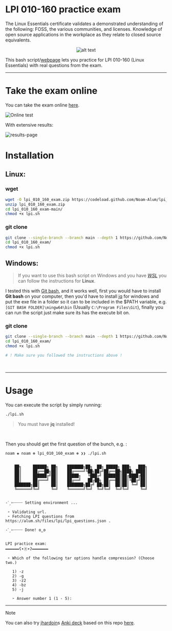 # LPI 010-160 practice exam

The Linux Essentials certificate validates a demonstrated understanding of the following: FOSS, the various communities, and licenses. Knowledge of open source applications in the workplace as they relate to closed source equivalents.

<p align="center">
  <img src="https://www.lpi.org/wp-content/uploads/2023/04/Essentials-Linux_250_0.png" alt="alt text">
</p>

This bash script/[webpage](https://noam-alum.github.io/lpi_010_160_exam/) lets you practice for LPI 010-160 (Linux Essentials) with real questions from the exam.

<hr>

# Take the exam online

You can take the exam online [here](https://noam-alum.github.io/lpi_010_160_exam/).

![Online test](https://noam-alum.github.io/lpi_010_160_exam/hero.webp)

With extensive results:

![results-page](https://noam-alum.github.io/lpi_010_160_exam/results-page.png)

# Installation

## Linux:
### wget
```bash
wget -O lpi_010_160_exam.zip https://codeload.github.com/Noam-Alum/lpi_010_160_exam/zip/refs/heads/main
unzip lpi_010_160_exam.zip
cd lpi_010_160_exam-main/
chmod +x lpi.sh
```
### git clone
```bash
git clone --single-branch --branch main --depth 1 https://github.com/Noam-Alum/lpi_010_160_exam.git
cd lpi_010_160_exam/
chmod +x lpi.sh
```

## Windows:

> If you want to use this bash script on Windows and you have *[WSL](https://blogs.windows.com/windowsdeveloper/2016/03/30/run-bash-on-ubuntu-on-windows/)* you can follow the instructions for **Linux**.

I tested this with [Git bash](https://git-scm.com/downloads), and it works well, first you would have to install **Git bash** on your computer, then you'd have to install [jq](https://github.com/jqlang/jq/releases) for windows and put the exe file in a folder so it can to be included in the $PATH variable, e.g. `[GIT BASH FOLDER]\mingw64\bin` (Usually `C:\Program Files\Git`), finally you can run the script just make sure its has the execute bit on.

### git clone
```bash
git clone --single-branch --branch main --depth 1 https://github.com/Noam-Alum/lpi_010_160_exam.git
cd lpi_010_160_exam/
chmod +x lpi.sh

# ! Make sure you followed the instructions above !
```

<br>
<hr>

# Usage

You can execute the script by simply running:
```bash
./lpi.sh
```
> You must have **jq** installed!

<br>

Then you should get the first question of the bunch, e.g. :
```
noam ◈ noam ⊛ lpi_010_160_exam ⊛ ❯❯ ./lpi.sh 


    ██╗     ██████╗ ██╗    ███████╗██╗  ██╗ █████╗ ███╗   ███╗
    ██║     ██╔══██╗██║    ██╔════╝╚██╗██╔╝██╔══██╗████╗ ████║
    ██║     ██████╔╝██║    █████╗   ╚███╔╝ ███████║██╔████╔██║
    ██║     ██╔═══╝ ██║    ██╔══╝   ██╔██╗ ██╔══██║██║╚██╔╝██║
    ███████╗██║     ██║    ███████╗██╔╝ ██╗██║  ██║██║ ╚═╝ ██║
    ╚══════╝╚═╝     ╚═╝    ╚══════╝╚═╝  ╚═╝╚═╝  ╚═╝╚═╝     ╚═╝


-ˋˏ✄┈┈┈┈ Setting environment ...

 ➣ Validating url.
 ➣ Fetching LPI questions from  https://alum.sh/files/lpi/lpi_questions.json .

-ˋˏ✄┈┈┈┈ Done! ʘ‿ʘ


LPI practice exam:
━━━━━━ʕ•㉨•ʔ━━━━━━━

 ➣ Which of the following tar options handle compression? (Choose two.)

   1) -z
   2) -g
   3) -z2
   4) -bz
   5) -j

   ➣ Answer number 1 (1 - 5):
```

---

>[!NOTE]
> You can also try [jhardoin](https://github.com/jhardoin/)s [Anki deck](https://apps.ankiweb.net/) based on this repo [here](https://github.com/jhardoin/Linux-Essentials/).
